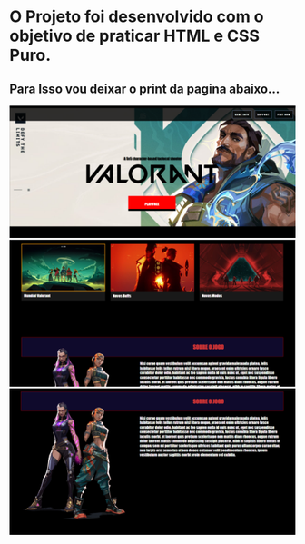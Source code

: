 # O Projeto foi desenvolvido com o objetivo de praticar HTML e CSS Puro.

## Para Isso vou deixar o print da pagina abaixo...

<img src="/img-readme/header.png">
<img src="/img-readme/main.png">
<img src="/img-readme/footer.png">
